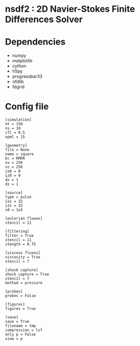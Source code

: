 # nsdf2 : 2D Navier-Stokes Finite Differences Solver


# Dependencies

* numpy
* matplotlib
* cython
* h5py
* progressbar33
* ofdlib
* fdgrid

# Config file

```
[simulation]
nt = 150
ns = 10
cfl = 0.5
npml = 15

[geometry]
file = None
name = square
bc = RRRR
nx = 256
nz = 256
ix0 = 0
iz0 = 0
dx = 1
dz = 1

[source]
type = pulse
ixs = 32
izs = 32
s0 = 1e3

[eulerian fluxes]
stencil = 11

[filtering]
filter = True
stencil = 11
stength = 0.75

[viscous fluxes]
viscosity = True
stencil = 7

[shock capture]
shock capture = True
stencil = 7
method = pressure

[probes]
probes = False

[figures]
figures = True

[save]
save = True
filename = tmp
compression = lzf
only p = False
view = p
```

